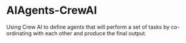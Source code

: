 # AIAgents-CrewAI

Using Crew AI to define agents that will perform a set of tasks by co-ordinating with each other and produce the final output.
